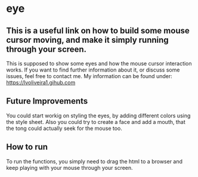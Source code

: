 # eye
## This is a useful link on how to build some mouse cursor moving, and make it simply running through your screen.
This is supposed to show some eyes and how the mouse cursor interaction works.
If you want to find further information about it, or discuss some issues, feel free to contact me. My information can be found under: https://lvoliveira1.gihub.com
## Future Improvements
You could start workig on styling the eyes, by adding different colors using the style sheet. Also you could try to create a face and add a mouth, that the tong could actually seek for the mouse too.
## How to run
To run the functions, you simply need to drag the html to a browser and keep playing with your mouse through your screen.
